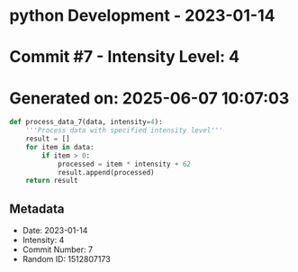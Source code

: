 ﻿# python Development - 2023-01-14
# Commit #7 - Intensity Level: 4
# Generated on: 2025-06-07 10:07:03
```python
def process_data_7(data, intensity=4):
    '''Process data with specified intensity level'''
    result = []
    for item in data:
        if item > 0:
            processed = item * intensity + 62
            result.append(processed)
    return result
```
## Metadata
- Date: 2023-01-14
- Intensity: 4
- Commit Number: 7
- Random ID: 1512807173
